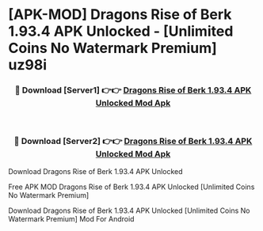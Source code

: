 # [APK-MOD] Dragons  Rise of Berk 1.93.4 APK Unlocked - [Unlimited Coins No Watermark Premium] uz98i



<div align="center">
<h3>🔴 Download [Server1] 👉👉 <a href="https://momento.my/?title=Dragons__Rise_of_Berk_1.93.4_APK_Unlocked">Dragons  Rise of Berk 1.93.4 APK Unlocked Mod Apk</a></h3><br>

<h3>🔴 Download [Server2] 👉👉 <a href="https://momento.my/?title=Dragons__Rise_of_Berk_1.93.4_APK_Unlocked">Dragons  Rise of Berk 1.93.4 APK Unlocked Mod Apk</a></h3>
</div>



Download Dragons  Rise of Berk 1.93.4 APK Unlocked 

Free APK MOD Dragons  Rise of Berk 1.93.4 APK Unlocked [Unlimited Coins No Watermark Premium]

Download Dragons  Rise of Berk 1.93.4 APK Unlocked [Unlimited Coins No Watermark Premium] Mod For Android
